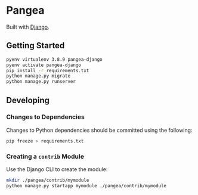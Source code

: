 # Pangea

Built with [Django](https://github.com/django/django).

## Getting Started

```sh
pyenv virtualenv 3.8.9 pangea-django
pyenv activate pangea-django
pip install -r requirements.txt
python manage.py migrate
python manage.py runserver
```

## Developing

### Changes to Dependencies

Changes to Python dependencies should be committed using the following:

```sh
pip freeze > requirements.txt
```

### Creating a `contrib` Module

Use the Django CLI to create the module:

```sh
mkdir ./pangea/contrib/mymodule
python manage.py startapp mymodule ./pangea/contrib/mymodule
```
